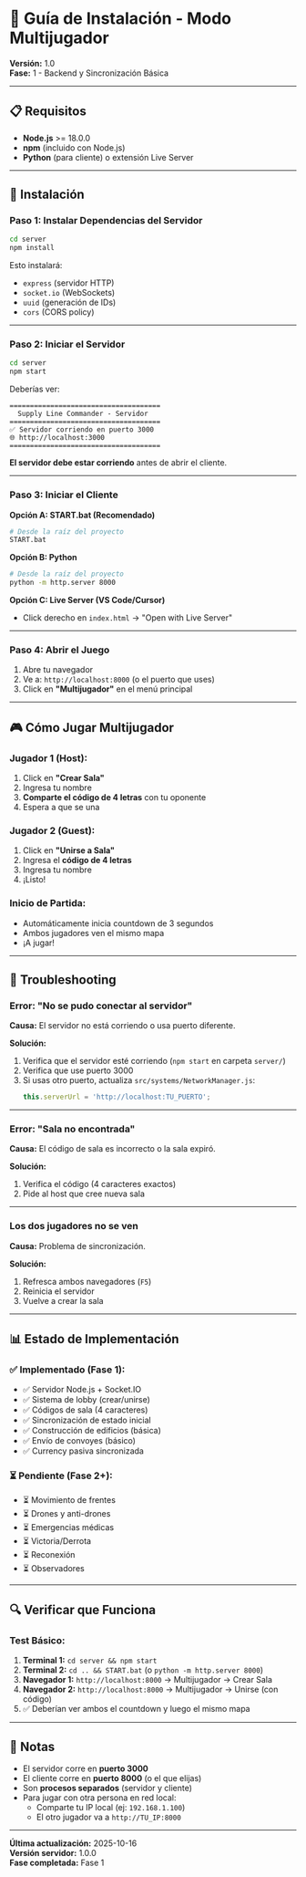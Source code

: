 # 🚀 Guía de Instalación - Modo Multijugador

**Versión:** 1.0  
**Fase:** 1 - Backend y Sincronización Básica

---

## 📋 Requisitos

- **Node.js** >= 18.0.0
- **npm** (incluido con Node.js)
- **Python** (para cliente) o extensión Live Server

---

## 🔧 Instalación

### **Paso 1: Instalar Dependencias del Servidor**

```bash
cd server
npm install
```

Esto instalará:
- `express` (servidor HTTP)
- `socket.io` (WebSockets)
- `uuid` (generación de IDs)
- `cors` (CORS policy)

---

### **Paso 2: Iniciar el Servidor**

```bash
cd server
npm start
```

Deberías ver:
```
=====================================
  Supply Line Commander - Servidor
=====================================
✅ Servidor corriendo en puerto 3000
🌐 http://localhost:3000
=====================================
```

**El servidor debe estar corriendo** antes de abrir el cliente.

---

### **Paso 3: Iniciar el Cliente**

**Opción A: START.bat (Recomendado)**
```bash
# Desde la raíz del proyecto
START.bat
```

**Opción B: Python**
```bash
# Desde la raíz del proyecto
python -m http.server 8000
```

**Opción C: Live Server (VS Code/Cursor)**
- Click derecho en `index.html` → "Open with Live Server"

---

### **Paso 4: Abrir el Juego**

1. Abre tu navegador
2. Ve a: `http://localhost:8000` (o el puerto que uses)
3. Click en **"Multijugador"** en el menú principal

---

## 🎮 Cómo Jugar Multijugador

### **Jugador 1 (Host):**
1. Click en **"Crear Sala"**
2. Ingresa tu nombre
3. **Comparte el código de 4 letras** con tu oponente
4. Espera a que se una

### **Jugador 2 (Guest):**
1. Click en **"Unirse a Sala"**
2. Ingresa el **código de 4 letras**
3. Ingresa tu nombre
4. ¡Listo!

### **Inicio de Partida:**
- Automáticamente inicia countdown de 3 segundos
- Ambos jugadores ven el mismo mapa
- ¡A jugar!

---

## 🐛 Troubleshooting

### **Error: "No se pudo conectar al servidor"**

**Causa:** El servidor no está corriendo o usa puerto diferente.

**Solución:**
1. Verifica que el servidor esté corriendo (`npm start` en carpeta `server/`)
2. Verifica que use puerto 3000
3. Si usas otro puerto, actualiza `src/systems/NetworkManager.js`:
   ```javascript
   this.serverUrl = 'http://localhost:TU_PUERTO';
   ```

---

### **Error: "Sala no encontrada"**

**Causa:** El código de sala es incorrecto o la sala expiró.

**Solución:**
1. Verifica el código (4 caracteres exactos)
2. Pide al host que cree nueva sala

---

### **Los dos jugadores no se ven**

**Causa:** Problema de sincronización.

**Solución:**
1. Refresca ambos navegadores (`F5`)
2. Reinicia el servidor
3. Vuelve a crear la sala

---

## 📊 Estado de Implementación

### ✅ Implementado (Fase 1):
- ✅ Servidor Node.js + Socket.IO
- ✅ Sistema de lobby (crear/unirse)
- ✅ Códigos de sala (4 caracteres)
- ✅ Sincronización de estado inicial
- ✅ Construcción de edificios (básica)
- ✅ Envío de convoyes (básico)
- ✅ Currency pasiva sincronizada

### ⏳ Pendiente (Fase 2+):
- ⏳ Movimiento de frentes
- ⏳ Drones y anti-drones
- ⏳ Emergencias médicas
- ⏳ Victoria/Derrota
- ⏳ Reconexión
- ⏳ Observadores

---

## 🔍 Verificar que Funciona

### **Test Básico:**

1. **Terminal 1:** `cd server && npm start`
2. **Terminal 2:** `cd .. && START.bat` (o `python -m http.server 8000`)
3. **Navegador 1:** `http://localhost:8000` → Multijugador → Crear Sala
4. **Navegador 2:** `http://localhost:8000` → Multijugador → Unirse (con código)
5. ✅ Deberían ver ambos el countdown y luego el mismo mapa

---

## 📝 Notas

- El servidor corre en **puerto 3000**
- El cliente corre en **puerto 8000** (o el que elijas)
- Son **procesos separados** (servidor y cliente)
- Para jugar con otra persona en red local:
  - Comparte tu IP local (ej: `192.168.1.100`)
  - El otro jugador va a `http://TU_IP:8000`

---

**Última actualización:** 2025-10-16  
**Versión servidor:** 1.0.0  
**Fase completada:** Fase 1

